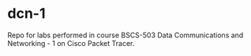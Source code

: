 # dcn-1
Repo for labs performed in course BSCS-503 Data Communications and Networking - 1 on Cisco Packet Tracer.
